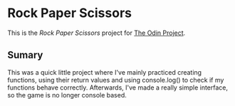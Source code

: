 # Rock Paper Scissors
This is the *Rock Paper Scissors* project for [The Odin Project](https://www.theodinproject.com/courses/web-development-101/lessons/rock-paper-scissors).

## Sumary
This was a quick little project where I've mainly practiced creating functions, using their return values and using console.log() to check if my functions behave correctly. Afterwards, I've made a really simple interface, so the game is no longer console based.
